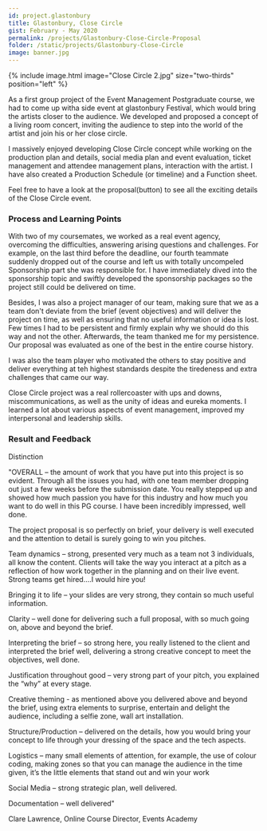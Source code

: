 ```yaml
---
id: project.glastonbury
title: Glastonbury, Close Circle
gist: February - May 2020
permalink: /projects/Glastonbury-Close-Circle-Proposal
folder: /static/projects/Glastonbury-Close-Circle
image: banner.jpg
---
```


{% 
include image.html 
    image="Close Circle 2.jpg" 
    size="two-thirds" 
    position="left" 
%}

As a first group project of the Event Management Postgraduate course, we had to come up witha  side event at glastonbury Festival, which would bring the artists closer to the audience. We developed and proposed a concept of a living room concert, inviting the audience to step into the world of the artist and join his or her close circle.

I massively enjoyed developing Close Circle concept while working on the production plan and details, social media plan and event evaluation, ticket management and attendee management plans, interaction with the artist. I have also created a Production Schedule (or timeline) and a Function sheet.

Feel free to have a look at the proposal(button) to see all the exciting details of the Close Circle event.

### Process and Learning Points

With two of my coursemates, we worked as a real event agency, overcoming the difficulties, answering arising questions and challenges. For example, on the last third before the deadline, our fourth teammate suddenly dropped out of the course and left us with totally uncompeled Sponsorship part she was responsible for.  I have immediately dived into the sponsorship topic and swiftly developed the sponsorship packages so the project still could be delivered on time.

Besides, I was also a project manager of our team, making sure that we as a team don't deviate from the brief (event objectives) and will deliver the project on time, as well as ensuring that no useful information or idea is lost. Few times I had to be persistent and firmly explain why we should do this way and not the other. Afterwards, the team thanked me for my persistence. Our proposal was evaluated as one of the best in the entire course history. 

I was also the team player who motivated the others to stay positive and deliver everything at teh highest standards despite the tiredeness and extra challenges that came our way.

Close Circle project was a real rollercoaster with ups and downs, miscommunications, as well as the unity of ideas and eureka moments. I learned a lot about various aspects of event management, improved my interpersonal and leadership skills.

### Result and Feedback


Distinction


"OVERALL – the amount of work that you have put into this project is so evident. Through all the issues you had, with one team member dropping out just a few weeks before the submission date. You really stepped up and showed how much passion you have for this industry and how much you want to do well in this PG course. I have been incredibly impressed, well done.


The project proposal is so perfectly on brief, your delivery is well executed and the attention to detail is surely going to win you pitches.


Team dynamics – strong, presented very much as a team not 3 individuals, all know the content. Clients will take the way you interact at a pitch as a reflection of how work together in the planning and on their live event. Strong teams get hired….I would hire you!

Bringing it to life – your slides are very strong, they contain so much useful information.

Clarity – well done for delivering such a full proposal, with so much going on, above and beyond the brief.

Interpreting the brief – so strong here, you really listened to the client and interpreted the brief well, delivering a strong creative concept to meet the objectives, well done.

Justification throughout good – very strong part of your pitch, you explained the “why” at every stage.

Creative theming - as mentioned above you delivered above and beyond the brief, using extra elements to surprise, entertain and delight the audience, including a selfie zone, wall art installation.

Structure/Production – delivered on the details, how you would bring your concept to life through your dressing of the space and the tech aspects.

Logistics – many small elements of attention, for example, the use of colour coding, making zones so that you can manage the audience in the time given, it’s the little elements that stand out and win your work

Social Media – strong strategic plan, well delivered.

Documentation – well delivered"

Clare Lawrence, Online Course Director, Events Academy
